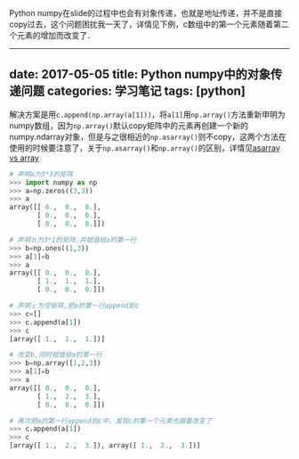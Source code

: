 Python numpy在slide的过程中也会有对象传递，也就是地址传递，并不是直接copy过去，这个问题困扰我一天了，详情见下例，c数组中的第一个元素随着第二个元素的增加而改变了．

---
date: 2017-05-05
title:  Python numpy中的对象传递问题
categories: 学习笔记
tags: [python]
---

解决方案是用`c.append(np.array(a[1]))`，将`a[1]`用`np.array()`方法重新申明为numpy数组，因为`np.array()`默认copy矩阵中的元素再创建一个新的numpy.ndarray对象，但是与之很相近的`np.asarray()`则不copy，这两个方法在使用的时候要注意了，关于`np.asarray()`和`np.array()`的区别，详情见[asarray vs array](http://stackoverflow.com/questions/14415741/numpy-array-vs-asarray)

```　python
# 声明a为3*3的矩阵 
>>> import numpy as np
>>> a=np.zeros((3,3))
>>> a
array([[ 0.,  0.,  0.],
       [ 0.,  0.,  0.],
       [ 0.,  0.,  0.]])

# 声明ｂ为3*1的矩阵,并赋值给a的第一行 
>>> b=np.ones((1,3))
>>> a[1]=b
>>> a
array([[ 0.,  0.,  0.],
       [ 1.,  1.,  1.],
       [ 0.,  0.,  0.]])

# 声明ｃ为空矩阵,把a的第一行append到c 
>>> c=[]
>>> c.append(a[1])
>>> c
[array([ 1.,  1.,  1.])]

# 改变b,同时赋值给a的第一行  
>>> b=np.array([1,2,3])
>>> a[1]=b
>>> a
array([[ 0.,  0.,  0.],
       [ 1.,  2.,  3.],
       [ 0.,  0.,  0.]])

# 再次把a的第一行append到c中，发现c的第一个元素也跟着改变了
>>> c.append(a[1])
>>> c
[array([ 1.,  2.,  3.]), array([ 1.,  2.,  3.])]
```
